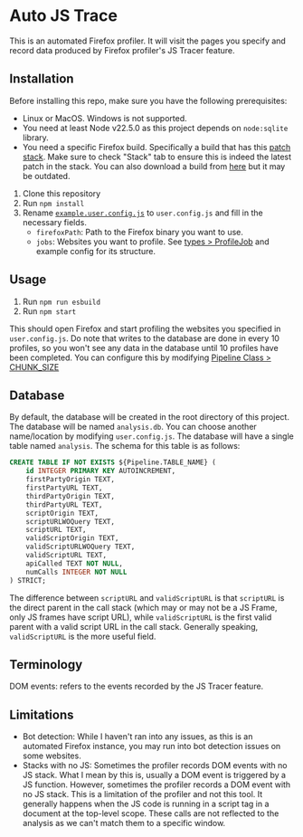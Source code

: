 # Auto JS Trace

This is an automated Firefox profiler. It will visit the pages you specify and record data produced by Firefox profiler's JS Tracer feature.

## Installation

Before installing this repo, make sure you have the following prerequisites:
- Linux or MacOS. Windows is not supported.
- You need at least Node v22.5.0 as this project depends on `node:sqlite` library.
- You need a specific Firefox build. Specifically a build that has this [patch stack](https://phabricator.services.mozilla.com/D229659). Make sure to check "Stack" tab to ensure this is indeed the latest patch in the stack. You can also download a build from [here](https://treeherder.mozilla.org/jobs?repo=try&resultStatus=success%2Crunnable&revision=4f2e8611907acc8d4c44c1d1054365441011b5d0&searchStr=build) but it may be outdated.

1. Clone this repository
1. Run `npm install`
1. Rename [`example.user.config.js`](example.user.config.js) to `user.config.js` and fill in the necessary fields.
    - `firefoxPath`: Path to the Firefox binary you want to use.
    - `jobs`: Websites you want to profile. See [types > ProfileJob](src/types.d.ts) and example config for its structure.

## Usage

1. Run `npm run esbuild`
1. Run `npm start`

This should open Firefox and start profiling the websites you specified in `user.config.js`. Do note that writes to the database are done in every 10 profiles, so you won't see any data in the database until 10 profiles have been completed. You can configure this by modifying [Pipeline Class > CHUNK_SIZE](src/pipeline.ts)

## Database
By default, the database will be created in the root directory of this project. The database will be named `analysis.db`. You can choose another name/location by modifying `user.config.js`. The database will have a single table named `analysis`. The schema for this table is as follows:

```sql
CREATE TABLE IF NOT EXISTS ${Pipeline.TABLE_NAME} (
    id INTEGER PRIMARY KEY AUTOINCREMENT,
    firstPartyOrigin TEXT,
    firstPartyURL TEXT,
    thirdPartyOrigin TEXT,
    thirdPartyURL TEXT,
    scriptOrigin TEXT,
    scriptURLWOQuery TEXT,
    scriptURL TEXT,
    validScriptOrigin TEXT,
    validScriptURLWOQuery TEXT,
    validScriptURL TEXT,
    apiCalled TEXT NOT NULL,
    numCalls INTEGER NOT NULL
) STRICT;
```

The difference between `scriptURL` and `validScriptURL` is that `scriptURL` is the direct parent in the call stack (which may or may not be a JS Frame, only JS frames have script URL), while `validScriptURL` is the first valid parent with a valid script URL in the call stack. Generally speaking, `validScriptURL` is the more useful field.

## Terminology

DOM events: refers to the events recorded by the JS Tracer feature.

## Limitations

- Bot detection: While I haven't ran into any issues, as this is an automated Firefox instance, you may run into bot detection issues on some websites.
- Stacks with no JS: Sometimes the profiler records DOM events with no JS stack. What I mean by this is, usually a DOM event is triggered by a JS function. However, sometimes the profiler records a DOM event with no JS stack. This is a limitation of the profiler and not this tool. It generally happens when the JS code is running in a script tag in a document at the top-level scope. These calls are not reflected to the analysis as we can't match them to a specific window.
